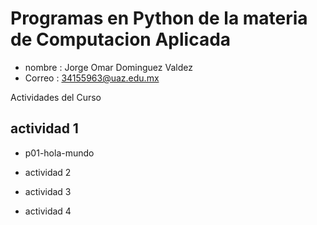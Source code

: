 # Programas en Python de la materia de Computacion Aplicada

- nombre : Jorge Omar Dominguez Valdez
- Correo : 34155963@uaz.edu.mx

Actividades del Curso
## actividad 1
- p01-hola-mundo

- actividad 2
- actividad 3
- actividad 4